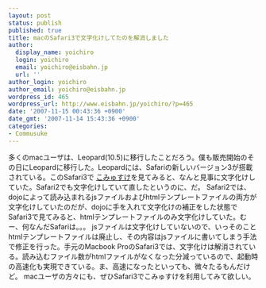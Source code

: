 ```yaml
---
layout: post
status: publish
published: true
title: macのSafari3で文字化けしてたのを解消しました
author:
  display_name: yoichiro
  login: yoichiro
  email: yoichiro@eisbahn.jp
  url: ''
author_login: yoichiro
author_email: yoichiro@eisbahn.jp
wordpress_id: 465
wordpress_url: http://www.eisbahn.jp/yoichiro/?p=465
date: '2007-11-15 00:43:36 +0900'
date_gmt: '2007-11-14 15:43:36 +0900'
categories:
- Commusuke
---
```


多くのmacユーザは、Leopard(10.5)に移行したことだろう。僕も販売開始のその日にLeopardに移行した。Leopardには、Safariの新しいバージョン3が搭載されている。このSafari3で
[こみゅすけ](http://commusuke.eisbahn.jp/)を見てみると、なんと見事に文字化けしていた。Safari2でも文字化けしていて直したというのに、だ。
Safari2では、dojoによって読み込まれるjsファイルおよびhtmlテンプレートファイルの両方が文字化けしていたのだが、dojoに手を入れて文字化けの補正をした状態でSafari3で見てみると、htmlテンプレートファイルのみ文字化けしていた。むー、何なんだSafariは。。。
jsファイルは文字化けしていないので、いっそのことhtmlテンプレートファイルは廃止し、その内容はjsファイルに書いてしまう手法で修正を行った。手元のMacbook ProのSafari3では、文字化けは解消されている。読み込むファイル数がhtmlファイルがなくなった分減っているので、起動時の高速化も実現できている。ま、高速になったといっても、微々たるもんだけど。
macユーザの方々にも、ぜひSafari3でこみゅすけを利用してみて欲しい。
